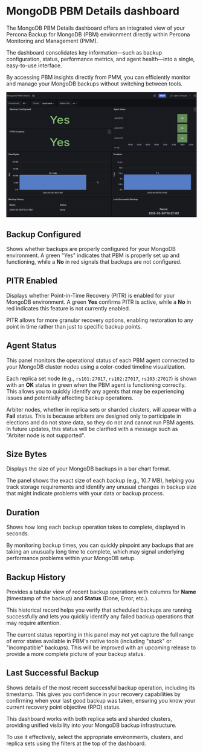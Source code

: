 # MongoDB PBM Details dashboard
The MongoDB PBM Details dashboard offers an integrated view of your Percona Backup for MongoDB (PBM) environment directly within Percona Monitoring and Management (PMM).

The dashboard consolidates key information—such as backup configuration, status, performance metrics, and agent health—into a single, easy-to-use interface.

By accessing PBM insights directly from PMM, you can efficiently monitor and manage your MongoDB backups without switching between tools.

![PBM dashboard](../../images/PBM_Dashboard.png)

## Backup Configured
Shows whether backups are properly configured for your MongoDB environment. A green "Yes" indicates that PBM is properly set up and functioning, while a **No** in red signals that backups are not configured. 

## PITR Enabled
Displays whether Point-in-Time Recovery (PITR) is enabled for your MongoDB environment. A green **Yes** confirms PITR is active, while a **No** in red indicates this feature is not currently enabled.

PITR allows for more granular recovery options, enabling restoration to any point in time rather than just to specific backup points. 

## Agent Status
This panel monitors the operational status of each PBM agent connected to your MongoDB cluster nodes using a color-coded timeline visualization.

Each replica set node (e.g., `rs101:27017`, `rs102:27017`, `rs103:27017`) is shown with an **OK** status in green when the PBM agent is functioning correctly. This allows you to quickly identify any agents that may be experiencing issues and potentially affecting backup operations.

Arbiter nodes, whether in replica sets or sharded clusters, will appear with a **Fail** status. This is because arbiters are designed only to participate in elections and do not store data, so they do not and cannot run PBM agents. In future updates, this status will be clarified with a message such as "Arbiter node is not supported".

## Size Bytes
Displays the size of your MongoDB backups in a bar chart format. 

The panel shows the exact size of each backup (e.g., 10.7 MB), helping you track storage requirements and identify any unusual changes in backup size that might indicate problems with your data or backup process.

## Duration
Shows how long each backup operation takes to complete, displayed in seconds.

By monitoring backup times, you can quickly pinpoint any backups that are taking an unusually long time to complete, which may signal underlying performance problems within your MongoDB setup.

## Backup History
Provides a tabular view of recent backup operations with columns for **Name** (timestamp of the backup) and **Status** (Done, Error, etc.). 

This historical record helps you verify that scheduled backups are running successfully and lets you quickly identify any failed backup operations that may require attention.

The current status reporting in this panel may not yet capture the full range of error states available in PBM's native tools (including "stuck" or "incompatible" backups). This will be improved with an upcoming release to provide a more complete picture of your backup status.

## Last Successful Backup
Shows details of the most recent successful backup operation, including its timestamp. This gives you confidence in your recovery capabilities by confirming when your last good backup was taken, ensuring you know your current recovery point objective (RPO) status.

This dashboard works with both replica sets and sharded clusters, providing unified visibility into your MongoDB backup infrastructure. 

To use it effectively, select the appropriate environments, clusters, and replica sets using the filters at the top of the dashboard.